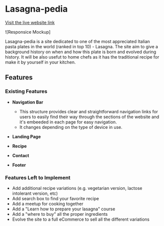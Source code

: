 # Lasagna-pedia

[Visit the live website link](https://claudiosarto.github.io/lasagna-pedia/)

![Responsice Mockup] <!--placeholder-->

Lasagna-pedia is a site dedicated to one of the most appreciated Italian pasta plates in the world (ranked in top 10) - Lasagna.
The site aim to give a background history on when and how this plate is born and evolved during history. 
It will be also usefut to home chefs as it has the traditional recipe for make it by yourself in your kitchen.

## Features

### Existing Features

- __Navigation Bar__

    - This structure provides clear and straightforward navigation links for users to easily find their way through the sections of the website and it's embeeded in each page for easy navigation.
    - It changes depending on the type of device in use.

- __Landing Page__

- __Recipe__

- __Contact__

- __Footer__

### Features Left to Implement

- Add additional recipe variations (e.g. vegetarian version, lactose intolerant version, etc)
- Add search box to find your favorite recipe
- Add a meetup for cooking together
- Add a "Learn how to prepare your lasagna" course
- Add a "where to buy" all the proper ingredients
- Evolve the site to a full eCommerce to sell all the different variations


